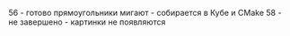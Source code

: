 56 - готово прямоугольники мигают - собирается в Кубе и CMake
58 - не завершено - картинки не появляются
